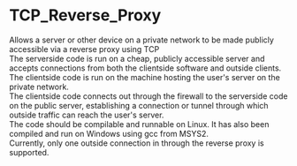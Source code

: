 # TCP_Reverse_Proxy
Allows a server or other device on a private network to be made publicly accessible via a reverse proxy using TCP  
The serverside code is run on a cheap, publicly accessible server and accepts connections from both the clientside software and outside clients.  
The clientside code is run on the machine hosting the user's server on the private network.  
The clientside code connects out through the firewall to the serverside code on the public server, establishing a connection or tunnel through which outside traffic can reach the user's server.  
The code should be compilable and runnable on Linux. It has also been compiled and run on Windows using gcc from MSYS2.  
Currently, only one outside connection in through the reverse proxy is supported.  
